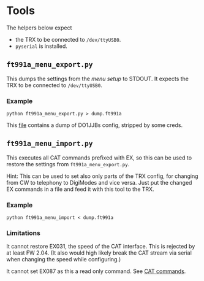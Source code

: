 # Tools

The helpers below expect
 * the TRX to be connected to `/dev/ttyUSB0`.
 * `pyserial` is installed.

## `ft991a_menu_export.py`

This dumps the settings from the _menu setup_ to STDOUT.
It expects the TRX to be connected to `/dev/ttyUSB0`.

### Example

```
python ft991a_menu_export.py > dump.ft991a
```

This [file](DO1JJB.defaults.ft991a) contains a dump of DO1JJBs config, stripped by some creds.

## `ft991a_menu_import.py`

This executes all CAT commands prefixed with EX, so this can be used to restore the settings from `ft991a_menu_export.py`.

Hint: This can be used to set also only parts of the TRX config, for changing from CW to telephony to DigiModes and vice versa.
Just put the changed EX commands in a file and feed it with this tool to the TRX.

### Example

```
python ft991a_menu_import < dump.ft991a
```

### Limitations

It cannot restore EX031, the speed of the CAT interface. This is rejected by at least FW 2.04.
(It also would high likely break the CAT stream via serial when changing the speed while configuring.)

It cannot set EX087 as this a read only command. See [CAT commands](../CAT.md).

